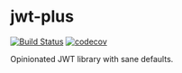 # jwt-plus
[![Build Status](https://travis-ci.com/wearereasonablepeople/jwt-plus.svg?token=yQTBKvDF8NXw5WvCpzqf&branch=master)](https://travis-ci.com/wearereasonablepeople/jwt-plus)
[![codecov](https://codecov.io/gh/wearereasonablepeople/jwt-plus/branch/master/graph/badge.svg?token=tHRvIF5F3v)](https://codecov.io/gh/wearereasonablepeople/jwt-plus)


Opinionated JWT library with sane defaults.
